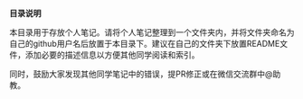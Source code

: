 
**目录说明**

本目录用于存放个人笔记。请将个人笔记整理到一个文件夹内，并将文件夹命名为自己的github用户名后放置于本目录下。建议在自己的文件夹下放置README文件，添加必要的描述信息以方便其他同学阅读和索引。

同时，鼓励大家发现其他同学笔记中的错误，提PR修正或在微信交流群中@助教。

